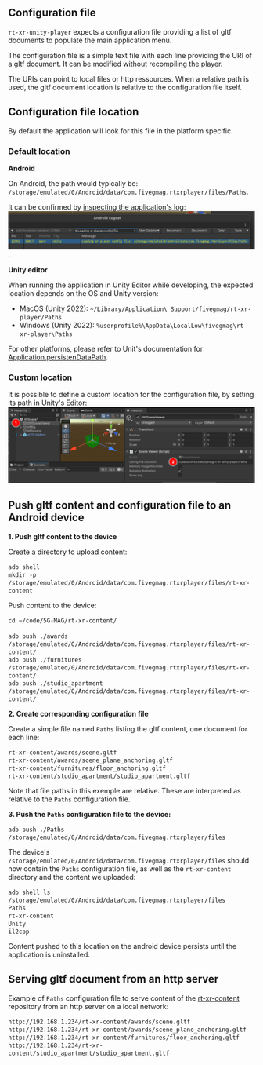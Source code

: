 ## Configuration file

`rt-xr-unity-player` expects a configuration file providing a list of gltf documents to populate the main application menu.

The configuration file is a simple text file with each line providing the URI of a gltf document. It can be modified without recompiling the player.

The URIs can point to local files or http ressources. When a relative path is used, the gltf document location is relative to the configuration file itself.


## Configuration file location

By default the application will look for this file in the platform specific. 

### Default location

**Android**

On Android, the path would typically be: `/storage/emulated/0/Android/data/com.fivegmag.rtxrplayer/files/Paths`.

It can be confirmed by [inspecting the application's log](https://docs.unity3d.com/Manual/com.unity.mobile.android-logcat.html):
![logcat player config](images/android-logcat-player-config.png).

**Unity editor**

When running the application in Unity Editor while developing, the expected location depends on the OS and Unity version:

- MacOS (Unity 2022): `~/Library/Application\ Support/fivegmag/rt-xr-player/Paths`
- Windows (Unity 2022): `%userprofile%\AppData\LocalLow\fivegmag\rt-xr-player\Paths`

For other platforms, please refer to Unit's documentation for [Application.persistenDataPath](https://docs.unity3d.com/ScriptReference/Application-persistentDataPath.html).

### Custom location

It is possible to define a custom location for the configuration file, by setting its path in Unity's Editor:
![set config file location](images/unity-player-config-location.png)



## Push gltf content and configuration file to an Android device

**1. Push gltf content to the device**

Create a directory to upload content:

```
adb shell
mkdir -p /storage/emulated/0/Android/data/com.fivegmag.rtxrplayer/files/rt-xr-content
```

Push content to the device:

```
cd ~/code/5G-MAG/rt-xr-content/

adb push ./awards /storage/emulated/0/Android/data/com.fivegmag.rtxrplayer/files/rt-xr-content/
adb push ./furnitures /storage/emulated/0/Android/data/com.fivegmag.rtxrplayer/files/rt-xr-content/
adb push ./studio_apartment /storage/emulated/0/Android/data/com.fivegmag.rtxrplayer/files/rt-xr-content/
```

**2. Create corresponding configuration file**

Create a simple file named `Paths` listing the gltf content, one document for each line:
```
rt-xr-content/awards/scene.gltf
rt-xr-content/awards/scene_plane_anchoring.gltf
rt-xr-content/furnitures/floor_anchoring.gltf
rt-xr-content/studio_apartment/studio_apartment.gltf
```

Note that file paths in this exemple are relative. These are interpreted as relative to the `Paths` configuration file.


**3. Push the `Paths` configuration file to the device:**
```
adb push ./Paths /storage/emulated/0/Android/data/com.fivegmag.rtxrplayer/files
```

The device's `/storage/emulated/0/Android/data/com.fivegmag.rtxrplayer/files` should now contain the `Paths` configuration file, as well as the `rt-xr-content` directory and the content we uploaded:
```
adb shell ls /storage/emulated/0/Android/data/com.fivegmag.rtxrplayer/files
Paths
rt-xr-content
Unity
il2cpp
```

Content pushed to this location on the android device persists until the application is uninstalled.


## Serving gltf document from an http server

Example of `Paths` configuration file to serve content of the [rt-xr-content](http://github.com/rt-xr-content) repository from an http server on a local network:

```
http://192.168.1.234/rt-xr-content/awards/scene.gltf
http://192.168.1.234/rt-xr-content/awards/scene_plane_anchoring.gltf
http://192.168.1.234/rt-xr-content/furnitures/floor_anchoring.gltf
http://192.168.1.234/rt-xr-content/studio_apartment/studio_apartment.gltf
```



